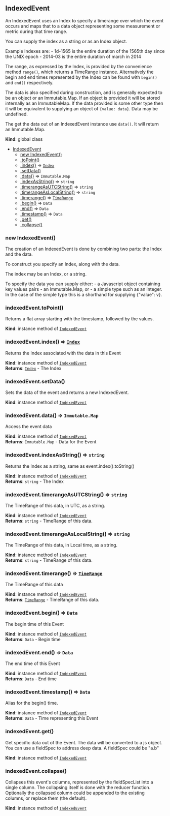 <a name="IndexedEvent"></a>

## IndexedEvent
An IndexedEvent uses an Index to specify a timerange over which the event
occurs and maps that to a data object representing some measurement or metric
during that time range.

You can supply the index as a string or as an Index object.

Example Indexes are:
    - 1d-1565 is the entire duration of the 1565th day since the UNIX epoch
    - 2014-03 is the entire duration of march in 2014

The range, as expressed by the Index, is provided by the convenience method
`range()`, which returns a TimeRange instance. Alternatively the begin
and end times represented by the Index can be found with `begin()`
and `end()` respectively.

The data is also specified during construction, and is generally expected to
be an object or an Immutable.Map. If an object is provided it will be stored
internally as an ImmutableMap. If the data provided is some other type then
it will be equivalent to supplying an object of `{value: data}`. Data may be
undefined.

The get the data out of an IndexedEvent instance use `data()`. It will return
an Immutable.Map.

**Kind**: global class  

* [IndexedEvent](#IndexedEvent)
    * [new IndexedEvent()](#new_IndexedEvent_new)
    * [.toPoint()](#IndexedEvent+toPoint)
    * [.index()](#IndexedEvent+index) ⇒ <code>[Index](#Index)</code>
    * [.setData()](#IndexedEvent+setData)
    * [.data()](#IndexedEvent+data) ⇒ <code>Immutable.Map</code>
    * [.indexAsString()](#IndexedEvent+indexAsString) ⇒ <code>string</code>
    * [.timerangeAsUTCString()](#IndexedEvent+timerangeAsUTCString) ⇒ <code>string</code>
    * [.timerangeAsLocalString()](#IndexedEvent+timerangeAsLocalString) ⇒ <code>string</code>
    * [.timerange()](#IndexedEvent+timerange) ⇒ <code>[TimeRange](#TimeRange)</code>
    * [.begin()](#IndexedEvent+begin) ⇒ <code>Data</code>
    * [.end()](#IndexedEvent+end) ⇒ <code>Data</code>
    * [.timestamp()](#IndexedEvent+timestamp) ⇒ <code>Data</code>
    * [.get()](#IndexedEvent+get)
    * [.collapse()](#IndexedEvent+collapse)

<a name="new_IndexedEvent_new"></a>

### new IndexedEvent()
The creation of an IndexedEvent is done by combining two parts:
the Index and the data.

To construct you specify an Index, along with the data.

The index may be an Index, or a string.

To specify the data you can supply either:
    - a Javascript object containing key values pairs
    - an Immutable.Map, or
    - a simple type such as an integer. In the case of the simple type
      this is a shorthand for supplying {"value": v}.

<a name="IndexedEvent+toPoint"></a>

### indexedEvent.toPoint()
Returns a flat array starting with the timestamp, followed by the values.

**Kind**: instance method of <code>[IndexedEvent](#IndexedEvent)</code>  
<a name="IndexedEvent+index"></a>

### indexedEvent.index() ⇒ <code>[Index](#Index)</code>
Returns the Index associated with the data in this Event

**Kind**: instance method of <code>[IndexedEvent](#IndexedEvent)</code>  
**Returns**: <code>[Index](#Index)</code> - The Index  
<a name="IndexedEvent+setData"></a>

### indexedEvent.setData()
Sets the data of the event and returns a new IndexedEvent.

**Kind**: instance method of <code>[IndexedEvent](#IndexedEvent)</code>  
<a name="IndexedEvent+data"></a>

### indexedEvent.data() ⇒ <code>Immutable.Map</code>
Access the event data

**Kind**: instance method of <code>[IndexedEvent](#IndexedEvent)</code>  
**Returns**: <code>Immutable.Map</code> - Data for the Event  
<a name="IndexedEvent+indexAsString"></a>

### indexedEvent.indexAsString() ⇒ <code>string</code>
Returns the Index as a string, same as event.index().toString()

**Kind**: instance method of <code>[IndexedEvent](#IndexedEvent)</code>  
**Returns**: <code>string</code> - The Index  
<a name="IndexedEvent+timerangeAsUTCString"></a>

### indexedEvent.timerangeAsUTCString() ⇒ <code>string</code>
The TimeRange of this data, in UTC, as a string.

**Kind**: instance method of <code>[IndexedEvent](#IndexedEvent)</code>  
**Returns**: <code>string</code> - TimeRange of this data.  
<a name="IndexedEvent+timerangeAsLocalString"></a>

### indexedEvent.timerangeAsLocalString() ⇒ <code>string</code>
The TimeRange of this data, in Local time, as a string.

**Kind**: instance method of <code>[IndexedEvent](#IndexedEvent)</code>  
**Returns**: <code>string</code> - TimeRange of this data.  
<a name="IndexedEvent+timerange"></a>

### indexedEvent.timerange() ⇒ <code>[TimeRange](#TimeRange)</code>
The TimeRange of this data

**Kind**: instance method of <code>[IndexedEvent](#IndexedEvent)</code>  
**Returns**: <code>[TimeRange](#TimeRange)</code> - TimeRange of this data.  
<a name="IndexedEvent+begin"></a>

### indexedEvent.begin() ⇒ <code>Data</code>
The begin time of this Event

**Kind**: instance method of <code>[IndexedEvent](#IndexedEvent)</code>  
**Returns**: <code>Data</code> - Begin time  
<a name="IndexedEvent+end"></a>

### indexedEvent.end() ⇒ <code>Data</code>
The end time of this Event

**Kind**: instance method of <code>[IndexedEvent](#IndexedEvent)</code>  
**Returns**: <code>Data</code> - End time  
<a name="IndexedEvent+timestamp"></a>

### indexedEvent.timestamp() ⇒ <code>Data</code>
Alias for the begin() time.

**Kind**: instance method of <code>[IndexedEvent](#IndexedEvent)</code>  
**Returns**: <code>Data</code> - Time representing this Event  
<a name="IndexedEvent+get"></a>

### indexedEvent.get()
Get specific data out of the Event. The data will be converted
to a js object. You can use a fieldSpec to address deep data.
A fieldSpec could be "a.b"

**Kind**: instance method of <code>[IndexedEvent](#IndexedEvent)</code>  
<a name="IndexedEvent+collapse"></a>

### indexedEvent.collapse()
Collapses this event's columns, represented by the fieldSpecList
into a single column. The collapsing itself is done with the reducer
function. Optionally the collapsed column could be appended to the
existing columns, or replace them (the default).

**Kind**: instance method of <code>[IndexedEvent](#IndexedEvent)</code>  
